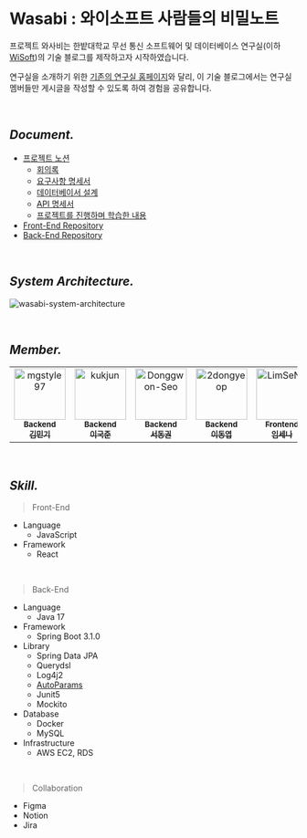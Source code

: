# Wasabi : 와이소프트 사람들의 비밀노트

프로젝트 와사비는 한밭대학교 무선 통신 소프트웨어 및 데이터베이스 연구실(이하 [WiSoft](https://www.notion.so/wisoft/Documents-Public-26212c9e5ddb485e9599f205efff15e5))의 기술 블로그를 제작하고자 시작하였습니다.

연구실을 소개하기 위한 [기존의 연구실 홈페이지](https://wisoft.io/)와 달리, 이 기술 블로그에서는 연구실 멤버들만 게시글을 작성할 수 있도록 하여 경험을 공유합니다.

<br/>

## *Document.*
- [프로젝트 노션](https://www.notion.so/Wasabi-Wiki-ab1b7bb8b2d940e9a3e0d9bfe88bfee6)
  - [회의록](https://www.notion.so/96d2465f314d4162b40b21c32c9a337f)
  - [요구사항 명세서](https://www.notion.so/56e13a376538434a81f691eff5514e96)
  - [데이터베이서 설계](https://www.notion.so/afa9eeb752ab493889a75cd351c55cdf)
  - [API 명세서](https://www.notion.so/API-e04df0baa4214d7292dc81ce3fab6a20)
  - [프로젝트를 진행하며 학습한 내용](https://www.notion.so/14e3a7ec4748469388ffe5c1586e8578)
- [Front-End Repository](https://github.com/Wisoft-Wasabi/wasabi-frontend)
- [Back-End Repository](https://github.com/Wisoft-Wasabi/wasabi-backend)

<br/>

## *System Architecture.*
![wasabi-system-architecture](https://github.com/Wisoft-Wasabi/.github/assets/95692663/e9125997-6efc-424f-bbc0-7b06b334182c)


<br/>

## *Member.*

<table>
  <tr>
    <td align="center">
      <a href="https://github.com/mgstyle97">
        <img src="http://github.com/Wisoft-Wasabi/.github/assets/95692663/6223be2b-43c9-4f2e-bdfd-5fbca945984b" width="90px;" alt="mgstyle97"/><br />
        <sub><b>Backend</b><br></sub>
        <sub><b>김민기</b><br></sub>
      </a>
    </td>
    <td align="center">
      <a href="https://github.com/kukjun">
        <img src="http://github.com/Wisoft-Wasabi/.github/assets/95692663/375ca153-8ffc-497b-ac64-c73e6e649637" width="90px;" alt="kukjun"/><br />
        <sub><b>Backend</b><br></sub>
        <sub><b>이국준</b><br></sub>
      </a>
    </td>
    <td align="center">
      <a href="https://github.com/Donggwon-Seo">
        <img src="http://github.com/Wisoft-Wasabi/.github/assets/95692663/375ca153-8ffc-497b-ac64-c73e6e649637" width="90px;" alt="Donggwon-Seo"/><br />
        <sub><b>Backend</b><br></sub>
        <sub><b>서동권</b><br></sub>
      </a>
    </td>
    <td align="center">
      <a href="https://github.com/2dongyeop">
        <img src="http://github.com/Wisoft-Wasabi/.github/assets/95692663/30bb6059-24d8-4973-b8be-8286e7abe0b6" width="90px;" alt="2dongyeop"/><br />
        <sub><b>Backend</b><br></sub>
        <sub><b>이동엽</b><br></sub>
      </a>
    </td>
    <td align="center">
      <a href="https://github.com/LimSeNa">
        <img src="http://github.com/Wisoft-Wasabi/.github/assets/95692663/375ca153-8ffc-497b-ac64-c73e6e649637" width="90px;" alt="LimSeNa"/><br />
        <sub><b>Frontend</b><br></sub>
        <sub><b>임세나</b><br></sub>
      </a>
    </td>
    <td align="center">
      <a href="https://github.com/Choiminseok18">
        <img src="http://github.com/Wisoft-Wasabi/.github/assets/95692663/375ca153-8ffc-497b-ac64-c73e6e649637" width="90px;" alt="Choiminseok18"/><br />
        <sub><b>Frontend</b><br></sub>
        <sub><b>최민석</b><br></sub>
      </a>
    </td>
    <td align="center">
      <a href="https://github.com/Jinwon-Dev">
        <img src="http://github.com/Wisoft-Wasabi/.github/assets/95692663/375ca153-8ffc-497b-ac64-c73e6e649637" width="90px;" alt="Jinwon-Dev"/><br />
        <sub><b>Backend</b><br></sub>
        <sub><b>윤진원</b><br></sub>
      </a>
    </td>
    <td align="center">
      <a href="https://github.com/leeseunghee00">
        <img src="http://github.com/Wisoft-Wasabi/.github/assets/95692663/375ca153-8ffc-497b-ac64-c73e6e649637" width="90px;" alt="leeseunghee00"/><br />
        <sub><b>Backend</b><br></sub>
        <sub><b>이승희</b><br></sub>
      </a>
    </td>
  </tr>
</table>
<br/>

## *Skill.*
> Front-End
- Language
  - JavaScript
- Framework
  - React

<br/>

> Back-End
- Language
  - Java 17
- Framework
  - Spring Boot 3.1.0
- Library
  - Spring Data JPA
  - Querydsl
  - Log4j2
  - [AutoParams](https://github.com/AutoParams/AutoParams)
  - Junit5
  - Mockito
- Database
  - Docker
  - MySQL
- Infrastructure
  - AWS EC2, RDS

<br/>

> Collaboration
- Figma
- Notion
- Jira
